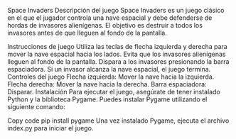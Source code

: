 Space Invaders
Descripción del juego
Space Invaders es un juego clásico en el que el jugador controla una nave espacial y debe defenderse de hordas de invasores alienígenas. El objetivo es destruir a todos los invasores antes de que lleguen al fondo de la pantalla.

Instrucciones de juego
Utiliza las teclas de flecha izquierda y derecha para mover la nave espacial hacia los lados.
Evita que los invasores alienígenas lleguen al fondo de la pantalla.
Dispara a los invasores presionando la barra espaciadora.
Si un invasor alcanza la nave espacial, el juego termina.
Controles del juego
Flecha izquierda: Mover la nave hacia la izquierda.
Flecha derecha: Mover la nave hacia la derecha.
Barra espaciadora: Disparar.
Instalación
Para ejecutar el juego, asegúrate de tener instalado Python y la biblioteca Pygame. Puedes instalar Pygame utilizando el siguiente comando:

Copy code
pip install pygame
Una vez instalado Pygame, ejecuta el archivo index.py para iniciar el juego.

